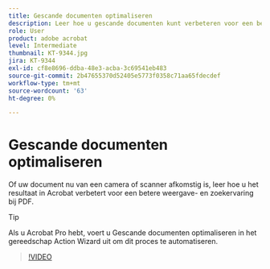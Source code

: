 ```yaml
---
title: Gescande documenten optimaliseren
description: Leer hoe u gescande documenten kunt verbeteren voor een betere weergave en zoekervaring voor PDF
role: User
product: adobe acrobat
level: Intermediate
thumbnail: KT-9344.jpg
jira: KT-9344
exl-id: cf8e8696-ddba-48e3-acba-3c69541eb483
source-git-commit: 2b47655370d52405e5773f0358c71aa65fdecdef
workflow-type: tm+mt
source-wordcount: '63'
ht-degree: 0%

---
```


# Gescande documenten optimaliseren

Of uw document nu van een camera of scanner afkomstig is, leer hoe u het resultaat in Acrobat verbetert voor een betere weergave- en zoekervaring bij PDF.

>[!TIP]
>
>Als u Acrobat Pro hebt, voert u Gescande documenten optimaliseren in het gereedschap Action Wizard uit om dit proces te automatiseren.

>[!VIDEO](https://video.tv.adobe.com/v/340823?quality=12&learn=on&hidetitle=true)
